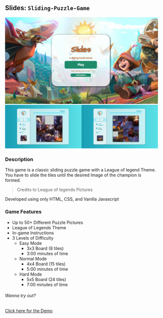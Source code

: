 ## Slides: `Sliding-Puzzle-Game`
![PictureImage](/Pictures/Preview1.jpg)  
![PictureImage](/Pictures/Preview2.jpg) 

### Description

This game is a classic sliding puzzle game with a League of legend Theme. You have to slide the tiles until the desired Image of the champion is formed.

> Credits to League of legends Pictures

Developed using only HTML, CSS, and Vanilla Javascript
### Game Features

- Up to 50+ Different Puzzle Pictures
- League of Legends Theme
- In-game Instructions
- 3 Levels of Difficulty
  - Easy Mode
    - 3x3 Board (8 tiles)
    - 3:00 minutes of time
  - Normal Mode
    - 4x4 Board (15 tiles)
    - 5:00 minutes of time
  - Hard Mode
    - 5x5 Board (24 tiles)
    - 7:00 minutes of time


###### Wanna try out? 
[Click here for the Demo](https://slidespuzzle.netlify.app/)

